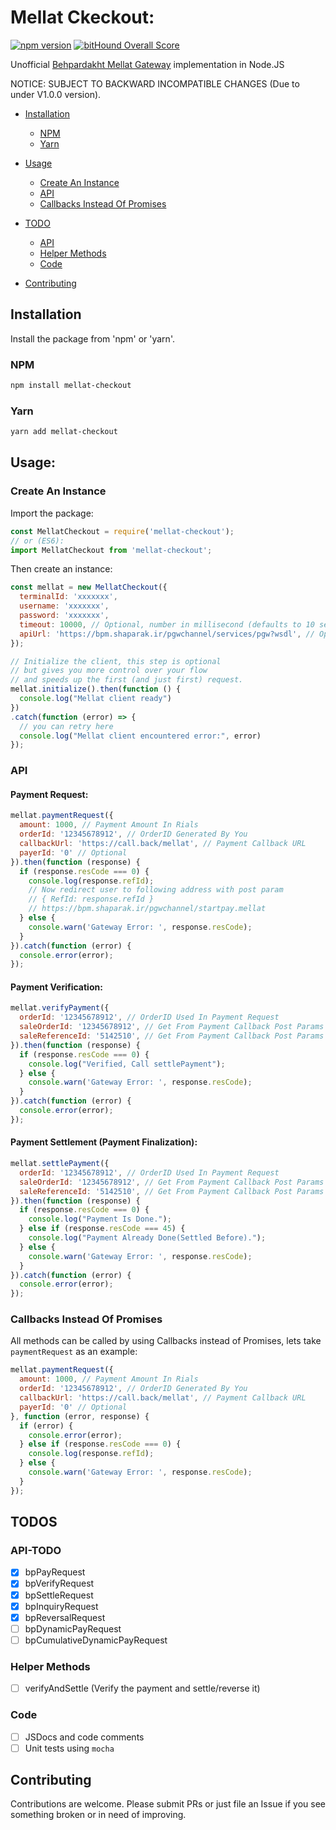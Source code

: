 # Mellat Ckeckout:

[![npm version](https://badge.fury.io/js/mellat-checkout.svg)](https://badge.fury.io/js/mellat-checkout)
[![bitHound Overall Score](https://www.bithound.io/github/sinabakh/mellat-checkout/badges/score.svg)](https://www.bithound.io/github/sinabakh/mellat-checkout)

Unofficial [Behpardakht Mellat Gateway](http://www.behpardakht.com/resources/Vpos.html) implementation in Node.JS

NOTICE: SUBJECT TO BACKWARD INCOMPATIBLE CHANGES (Due to under V1.0.0 version).

- [Installation](#installation)
  - [NPM](#npm)
  - [Yarn](#yarn)

- [Usage](#usage)
  - [Create An Instance](#create-an-instance)
  - [API](#api)
  - [Callbacks Instead Of Promises](#callbacks-instead-of-promises)

- [TODO](#todo)
  - [API](#api)
  - [Helper Methods](#helper-methods)
  - [Code](#code)

- [Contributing](#contributing)

## Installation

Install the package from 'npm' or 'yarn'.
### NPM

```bash
npm install mellat-checkout
```
### Yarn

```bash
yarn add mellat-checkout
```
## Usage:

### Create An Instance

Import the package:
```javascript
const MellatCheckout = require('mellat-checkout');
// or (ES6):
import MellatCheckout from 'mellat-checkout';
```
Then create an instance:
```javascript
const mellat = new MellatCheckout({
  terminalId: 'xxxxxxx',
  username: 'xxxxxxx',
  password: 'xxxxxxx',
  timeout: 10000, // Optional, number in millisecond (defaults to 10 sec)
  apiUrl: 'https://bpm.shaparak.ir/pgwchannel/services/pgw?wsdl', // Optional, exists (and may updated) in bank documentation (defaults to this)
});

// Initialize the client, this step is optional
// but gives you more control over your flow
// and speeds up the first (and just first) request.
mellat.initialize().then(function () {
  console.log("Mellat client ready")
})
.catch(function (error) => {
  // you can retry here
  console.log("Mellat client encountered error:", error)
});
```

### API

#### Payment Request:

```javascript
mellat.paymentRequest({
  amount: 1000, // Payment Amount In Rials
  orderId: '12345678912', // OrderID Generated By You
  callbackUrl: 'https://call.back/mellat', // Payment Callback URL
  payerId: '0' // Optional
}).then(function (response) {
  if (response.resCode === 0) {
    console.log(response.refId);
    // Now redirect user to following address with post param
    // { RefId: response.refId }
    // https://bpm.shaparak.ir/pgwchannel/startpay.mellat
  } else {
    console.warn('Gateway Error: ', response.resCode);
  }
}).catch(function (error) {
  console.error(error);
});
```

#### Payment Verification:

```javascript
mellat.verifyPayment({
  orderId: '12345678912', // OrderID Used In Payment Request
  saleOrderId: '12345678912', // Get From Payment Callback Post Params
  saleReferenceId: '5142510', // Get From Payment Callback Post Params
}).then(function (response) {
  if (response.resCode === 0) {
    console.log("Verified, Call settlePayment");
  } else {
    console.warn('Gateway Error: ', response.resCode);
  }
}).catch(function (error) {
  console.error(error);
});
```

#### Payment Settlement (Payment Finalization):

```javascript
mellat.settlePayment({
  orderId: '12345678912', // OrderID Used In Payment Request
  saleOrderId: '12345678912', // Get From Payment Callback Post Params
  saleReferenceId: '5142510', // Get From Payment Callback Post Params
}).then(function (response) {
  if (response.resCode === 0) {
    console.log("Payment Is Done.");
  } else if (response.resCode === 45) {
    console.log("Payment Already Done(Settled Before).");    
  } else {
    console.warn('Gateway Error: ', response.resCode);
  }
}).catch(function (error) {
  console.error(error);
});
```

### Callbacks Instead Of Promises

All methods can be called by using Callbacks instead of Promises, lets take `paymentRequest` as an example:

```javascript
mellat.paymentRequest({
  amount: 1000, // Payment Amount In Rials
  orderId: '12345678912', // OrderID Generated By You
  callbackUrl: 'https://call.back/mellat', // Payment Callback URL
  payerId: '0' // Optional
}, function (error, response) {
  if (error) {
    console.error(error);
  } else if (response.resCode === 0) {
    console.log(response.refId);
  } else {
    console.warn('Gateway Error: ', response.resCode);
  }
});
```

## TODOS

### API-TODO

- [x] bpPayRequest
- [x] bpVerifyRequest
- [x] bpSettleRequest
- [x] bpInquiryRequest
- [x] bpReversalRequest
- [ ] bpDynamicPayRequest
- [ ] bpCumulativeDynamicPayRequest

### Helper Methods

- [ ] verifyAndSettle (Verify the payment and settle/reverse it)

### Code

- [ ] JSDocs and code comments
- [ ] Unit tests using `mocha`

## Contributing

Contributions are welcome. Please submit PRs or just file an Issue if you see something broken or in need of improving.
